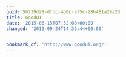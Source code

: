 ```yaml
---
guid: 5b729d28-dfbc-4b0c-af5c-28b481a29a23
title: GoodUI
date: '2015-06-15T07:52:08+00:00'
changed: '2019-09-24T14:36:44+00:00'


bookmark_of: 'http://www.goodui.org/'
---
```




